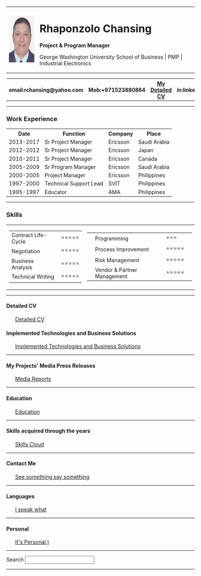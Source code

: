 <!DOCTYPE html>
<html lang="en" dir="ltr">

<head>
  <meta charset="utf-8">
  <title>Rhaponzolo Chansing WebSite</title>
</head>

<body>
  <table cellspacing="20">
    <tr>
      <td><img src="Rhaponzolo Chansing.jpg" height="125" width="100" alt="Rhaponzolo Chansing picture"></td>
      <td>
        <h1>Rhaponzolo Chansing</h1>
        <strong>Project & Program Manager</strong>
        <p>George Washington University School of Business | PMP | Industrial Electronics</p>
      </td>
    </tr>
  </table>
  <table style="width:100%" border="0" cellspacing="0">
    <tr>
      <th>email:rchansing@yahoo.com</th>
      <th>Mob:+971523880864</th>
      <th><a href="Detailed CV.html">My Detailed CV</a></th>
      <th>in:linkedin.com/in/rchansing</th>
      <th>Add: Dubai, UAE</th>
    </tr>
  </table>
  <hr />
  <h3>Work Experience</h3>
  <table cellspacing="10">
    <colgroup span="4"></colgroup>
    <tr>
      <th>Date</th>
      <th>Function</th>
      <th>Company</th>
      <th>Place</th>
    </tr>
    <tr>
      <td>2013-2017</td>
      <td>Sr Project Manager</td>
      <td>Ericsson</td>
      <td>Saudi Arabia</td>
    </tr>
    <tr>
      <td>2012-2012</td>
      <td>Sr Project Manager</td>
      <td>Ericsson</td>
      <td>Japan</td>
    </tr>
    <tr>
      <td>2010-2011</td>
      <td>Sr Project Manager</td>
      <td>Ericsson</td>
      <td>Canada</td>
    </tr>
    <tr>
      <td>2005-2009</td>
      <td>Sr Program Manager</td>
      <td>Ericsson</td>
      <td>Saudi Arabia</td>
    </tr>
    <tr>
      <td>2000-2005</td>
      <td>Project Manager</td>
      <td>Ericsson</td>
      <td>Philippines</td>
    </tr>
    <tr>
      <td>1997-2000</td>
      <td>Technical Support Lead</td>
      <td>SVIT</td>
      <td>Philippines</td>
    </tr>
    <tr>
      <td>1995-1997</td>
      <td>Educator</td>
      <td>AMA</td>
      <td>Philippines</td>
    </tr>
  </table>
  <hr>
  <h3>Skills</h3>
  <table>
    <tr>
      <td>
        <table cellspacing="0">
          <tr>
            <td>Contract Life-Cycle</td>
            <td>⭐️⭐️⭐️⭐️⭐️</td>
          </tr>
          <tr>
            <td>Negotiation</td>
            <td>⭐️⭐️⭐️⭐️⭐️</td>
          </tr>
          <tr>
            <td>Business Analysis</td>
            <td>⭐️⭐️⭐️⭐️⭐️</td>
          </tr>
          <tr>
            <td>Technical Writing</td>
            <td>⭐️⭐️⭐️⭐️⭐️</td>
          </tr>
        </table>
      </td>
      <td>
        <table>
          <tr>
            <td>
            <td>Programming</td>
            <td>⭐️⭐️⭐️</td>
          </tr>
          <td>
          <td>Process Improvement</td>
          <td>⭐️⭐️⭐️⭐️⭐️</td>
    </tr>
    <td>
    <td>Risk Management</td>
    <td>⭐️⭐️⭐️⭐️⭐️</td>
    <td>
      </tr>
    <td>
    <td>Vendor & Partner Management</td>
    <td>⭐️⭐️⭐️⭐️⭐️</td>
    </tr>
  </table>
  </td>
  </tr>
  </table>
  <hr>

  <h4>Detailed CV</h4>
  <ol>
    <a href="Detailed CV.html">Detailed CV</a>
  </ol>
  <h4>Implemented Technologies and Business Solutions</h4>
  <ol>
    <a href="Implemented Technologies and Business Solutions.html">Implemented Technologies and Business Solutions</a>
  </ol>
  <hr>
  <h4>My Projects' Media Press Releases</h4>
  <ol>
    <a href="Media Reports.html">Media Reports</a>
  </ol>
  <hr>
  <h4>Education</h4>
  <ol>
    <a href="Education.html">Education</a>
  </ol>
  <hr>
  <h4>Skills acquired through the years</h4>
  <ol>
    <a href="Skills.html">Skills Cloud</a>
  </ol>
  <hr>
  <h4>Contact Me</h4>
  <ol>
    <a href="See something say something.html">See something say something</a>
  </ol>
  <hr>
  <h4>Languages</h4>
  <ol>
    <a href="I speak what.html">I speak what</a>
  </ol>
  <hr>
  <h4>Personal</h4>
  <ol>
    <a href="Personal.html">It's Personal:)</a>
  </ol>
  <hr>
  <label>Search</label>
  <input type="search" name="" value="">
  <hr>
</body>

</html>
